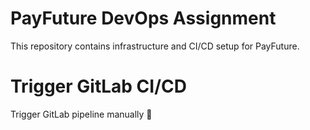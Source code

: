 # PayFuture DevOps Assignment
This repository contains infrastructure and CI/CD setup for PayFuture.

# Trigger GitLab CI/CD
Trigger GitLab pipeline manually 🚀
